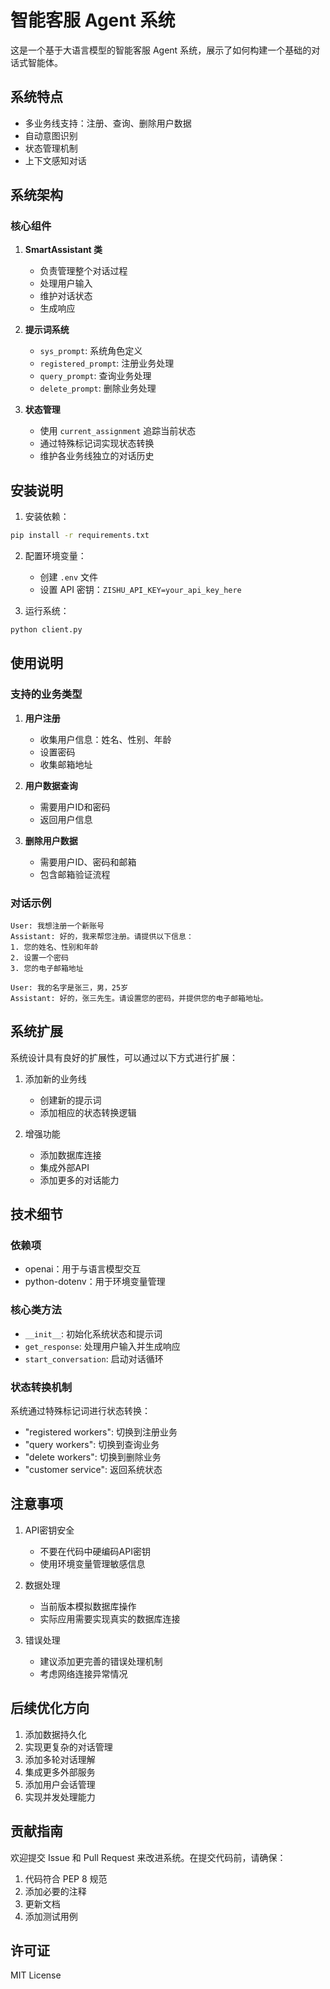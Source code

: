 # 智能客服 Agent 系统

这是一个基于大语言模型的智能客服 Agent 系统，展示了如何构建一个基础的对话式智能体。

## 系统特点

- 多业务线支持：注册、查询、删除用户数据
- 自动意图识别
- 状态管理机制
- 上下文感知对话

## 系统架构

### 核心组件

1. **SmartAssistant 类**
   - 负责管理整个对话过程
   - 处理用户输入
   - 维护对话状态
   - 生成响应

2. **提示词系统**
   - `sys_prompt`: 系统角色定义
   - `registered_prompt`: 注册业务处理
   - `query_prompt`: 查询业务处理
   - `delete_prompt`: 删除业务处理

3. **状态管理**
   - 使用 `current_assignment` 追踪当前状态
   - 通过特殊标记词实现状态转换
   - 维护各业务线独立的对话历史

## 安装说明

1. 安装依赖：
```bash
pip install -r requirements.txt
```

2. 配置环境变量：
   - 创建 `.env` 文件
   - 设置 API 密钥：`ZISHU_API_KEY=your_api_key_here`

3. 运行系统：
```bash
python client.py
```

## 使用说明

### 支持的业务类型

1. **用户注册**
   - 收集用户信息：姓名、性别、年龄
   - 设置密码
   - 收集邮箱地址

2. **用户数据查询**
   - 需要用户ID和密码
   - 返回用户信息

3. **删除用户数据**
   - 需要用户ID、密码和邮箱
   - 包含邮箱验证流程

### 对话示例

```
User: 我想注册一个新账号
Assistant: 好的，我来帮您注册。请提供以下信息：
1. 您的姓名、性别和年龄
2. 设置一个密码
3. 您的电子邮箱地址

User: 我的名字是张三，男，25岁
Assistant: 好的，张三先生。请设置您的密码，并提供您的电子邮箱地址。
```

## 系统扩展

系统设计具有良好的扩展性，可以通过以下方式进行扩展：

1. 添加新的业务线
   - 创建新的提示词
   - 添加相应的状态转换逻辑

2. 增强功能
   - 添加数据库连接
   - 集成外部API
   - 添加更多的对话能力

## 技术细节

### 依赖项
- openai：用于与语言模型交互
- python-dotenv：用于环境变量管理

### 核心类方法

- `__init__`: 初始化系统状态和提示词
- `get_response`: 处理用户输入并生成响应
- `start_conversation`: 启动对话循环

### 状态转换机制

系统通过特殊标记词进行状态转换：
- "registered workers": 切换到注册业务
- "query workers": 切换到查询业务
- "delete workers": 切换到删除业务
- "customer service": 返回系统状态

## 注意事项

1. API密钥安全
   - 不要在代码中硬编码API密钥
   - 使用环境变量管理敏感信息

2. 数据处理
   - 当前版本模拟数据库操作
   - 实际应用需要实现真实的数据库连接

3. 错误处理
   - 建议添加更完善的错误处理机制
   - 考虑网络连接异常情况

## 后续优化方向

1. 添加数据持久化
2. 实现更复杂的对话管理
3. 添加多轮对话理解
4. 集成更多外部服务
5. 添加用户会话管理
6. 实现并发处理能力

## 贡献指南

欢迎提交 Issue 和 Pull Request 来改进系统。在提交代码前，请确保：

1. 代码符合 PEP 8 规范
2. 添加必要的注释
3. 更新文档
4. 添加测试用例

## 许可证

MIT License 